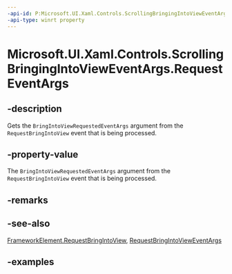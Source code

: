 ```yaml
---
-api-id: P:Microsoft.UI.Xaml.Controls.ScrollingBringingIntoViewEventArgs.RequestEventArgs
-api-type: winrt property
---
```


# Microsoft.UI.Xaml.Controls.ScrollingBringingIntoViewEventArgs.RequestEventArgs

<!--
public Microsoft.UI.Xaml.BringIntoViewRequestedEventArgs RequestEventArgs { get; }
-->

## -description

Gets the `BringIntoViewRequestedEventArgs` argument from the `RequestBringIntoView` event that is being processed.

## -property-value

The `BringIntoViewRequestedEventArgs` argument from the `RequestBringIntoView` event that is being processed.

## -remarks

## -see-also

[FrameworkElement.RequestBringIntoView](/dotnet/api/system.windows.frameworkelement.requestbringintoview), [RequestBringIntoViewEventArgs](/dotnet/api/system.windows.requestbringintovieweventargs)

## -examples
